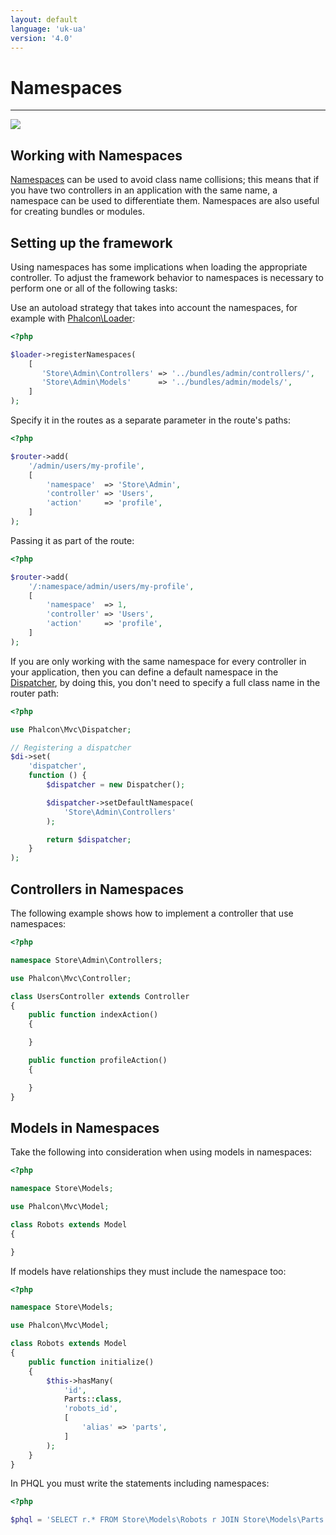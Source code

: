 ```yaml
---
layout: default
language: 'uk-ua'
version: '4.0'
---
```


# Namespaces

* * *

![](/assets/images/document-status-under-review-red.svg)

## Working with Namespaces

[Namespaces](https://php.net/manual/en/language.namespaces.php) can be used to avoid class name collisions; this means that if you have two controllers in an application with the same name, a namespace can be used to differentiate them. Namespaces are also useful for creating bundles or modules.

## Setting up the framework

Using namespaces has some implications when loading the appropriate controller. To adjust the framework behavior to namespaces is necessary to perform one or all of the following tasks:

Use an autoload strategy that takes into account the namespaces, for example with [Phalcon\Loader](api/Phalcon_Loader):

```php
<?php

$loader->registerNamespaces(
    [
       'Store\Admin\Controllers' => '../bundles/admin/controllers/',
       'Store\Admin\Models'      => '../bundles/admin/models/',
    ]
);
```

Specify it in the routes as a separate parameter in the route's paths:

```php
<?php

$router->add(
    '/admin/users/my-profile',
    [
        'namespace'  => 'Store\Admin',
        'controller' => 'Users',
        'action'     => 'profile',
    ]
);
```

Passing it as part of the route:

```php
<?php

$router->add(
    '/:namespace/admin/users/my-profile',
    [
        'namespace'  => 1,
        'controller' => 'Users',
        'action'     => 'profile',
    ]
);
```

If you are only working with the same namespace for every controller in your application, then you can define a default namespace in the [Dispatcher](dispatcher), by doing this, you don't need to specify a full class name in the router path:

```php
<?php

use Phalcon\Mvc\Dispatcher;

// Registering a dispatcher
$di->set(
    'dispatcher',
    function () {
        $dispatcher = new Dispatcher();

        $dispatcher->setDefaultNamespace(
            'Store\Admin\Controllers'
        );

        return $dispatcher;
    }
);
```

## Controllers in Namespaces

The following example shows how to implement a controller that use namespaces:

```php
<?php

namespace Store\Admin\Controllers;

use Phalcon\Mvc\Controller;

class UsersController extends Controller
{
    public function indexAction()
    {

    }

    public function profileAction()
    {

    }
}
```

## Models in Namespaces

Take the following into consideration when using models in namespaces:

```php
<?php

namespace Store\Models;

use Phalcon\Mvc\Model;

class Robots extends Model
{

}
```

If models have relationships they must include the namespace too:

```php
<?php

namespace Store\Models;

use Phalcon\Mvc\Model;

class Robots extends Model
{
    public function initialize()
    {
        $this->hasMany(
            'id',
            Parts::class,
            'robots_id',
            [
                'alias' => 'parts',
            ]
        );
    }
}
```

In PHQL you must write the statements including namespaces:

```php
<?php

$phql = 'SELECT r.* FROM Store\Models\Robots r JOIN Store\Models\Parts p';
```